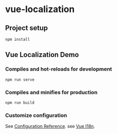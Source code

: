 # vue-localization

## Project setup
```
npm install
```

## Vue Localization Demo

### Compiles and hot-reloads for development
```
npm run serve
```

### Compiles and minifies for production
```
npm run build
```

### Customize configuration
See [Configuration Reference](https://cli.vuejs.org/config/).
see [Vue I18n](https://kazupon.github.io/vue-i18n/).